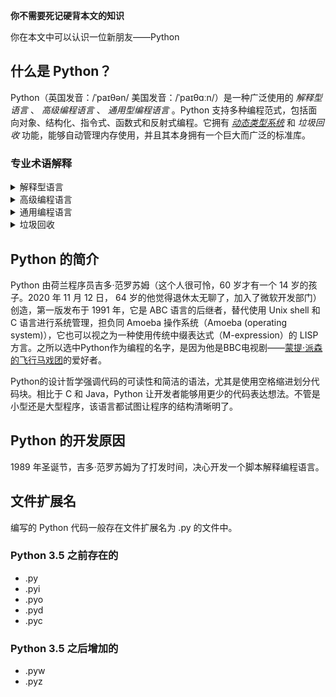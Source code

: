 **你不需要死记硬背本文的知识**

你在本文中可以认识一位新朋友——Python

## 什么是 Python？

Python（英国发音：/ˈpaɪθən/ 美国发音：/ˈpaɪθɑːn/）是一种广泛使用的 _解释型语言_ 、 _高级编程语言_ 、 _通用型编程语言_ 。Python 支持多种编程范式，包括面向对象、结构化、指令式、函数式和反射式编程。它拥有 _[动态类型系统](https://www.wanweibaike.com/wiki-%E9%A1%9E%E5%9E%8B%E7%B3%BB%E7%B5%B1)_ 和 _垃圾回收_ 功能，能够自动管理内存使用，并且其本身拥有一个巨大而广泛的标准库。

### 专业术语解释

<details>
<summary>解释型语言</summary>

解释型语言利用解释器，在运行期间，动态将代码一行一行的解释（interpret）为机器代码，或是已经预先编译为机器代码的子程序（subroutine，是一个大型程序中的某部分代码，由一个或多个语句块组成。它负责完成某项特定任务，而且相较于其他代码，具备相对的独立性），之后再运行。

理论上，任何编程语言都可以是编译式，或解释型的。它们之间的区别，仅与程序的应用有关。许多编程语言同时采用编译器与解释器来实现，其中包括 Lisp、Pascal、C、BASIC、Python。JAVA 和 C# 采用混合方式，使用编译器先将代码编译为字节码，在运行时再进行解释。

解释型语言致命的缺点是速度慢。C 0.0001 秒能完成的任务，Python 可能需要 1 秒完成同样的任务。

虽然 Python 运行 速度慢，但完成和 C 同样的任务写得代码要少很多。C 可能要写 100 行代码，Python 可能只需要写 10 行代码。
</details>

<details>
<summary>高级编程语言</summary>

高级编程语言（High-level programming language）是高度封装了的编程语言，与低级语言（Low-level programming language，该类编程语言之所以被称为低端，是因为它很少提供或不提供计算机的指令集体系结构——也就是语言映射中与处理器指令紧密相关的命令或函数。“低级”一词是指其和机器语言之间很少或根本不存在一定程度的抽象，因此低级语言有时被描述为“接近硬件”。用低级语言编写的程序往往是相对不可移植（能在一台计算机上运行，不能再另一个计算机上运行）的）相对。

高级编程语言是以人类的日常语言为基础的一种编程语言，使用一般人易于接受的文字来表示，有较高的可读性，可以让对计算机认知较浅的人可以大概明白其内容。由于早期计算机业的发展主要在美国，因此一般的高级语言都是以英语为基础。

高级编程语言方便人阅读，但不方便计算机阅读，需要解释器或者编译器将高级编程语言代码转换成便于计算机阅读的机器码。
</details>

<details>
<summary>通用编程语言</summary>

通用编程语言指被设计为各种应用领域服务的编程语言。通常通用编程语言不含有为特定应用领域设计的结构。
</details>

<details>
<summary>垃圾回收</summary>

<a href="https://www.wanweibaike.com/wiki-%E5%9E%83%E5%9C%BE%E5%9B%9E%E6%94%B6_(%E8%A8%88%E7%AE%97%E6%A9%9F%E7%A7%91%E5%AD%B8)">垃圾回收</a>（Garbage Collection）缩写为 GC，是指一种自动的存储器管理机制。当某个程序占用的一部分内存空间不再被这个程序访问时，这个程序会借助**垃圾回收**算法向操作系统归还这部分内存空间（也就是清除这部分内存空间）。垃圾回收可以减轻程序员的负担（因为程序员不需要再管理内存空间，所以负担减轻了），也减少程序中的错误。垃圾回收最早起源于 LISP 语言。

在垃圾回收时，程序不能做其他操作。

Python 采用 _引用计数收集器_ （最早的也是最简单的垃圾回收实现方法，这种方法为占用物理空间的对象附加一个计数器，当有其他对象引用这个对象时计数器加一，反之引用解除时减一。这种算法会定期检查尚未被回收的对象的计数器，为零的话则回收其所占物理空间，因为此时的对象已经无法访问。这种方法无法回收循环引用的存储对象。）垃圾回收实现方法。教程后面会写内存管理，但可以不用学习。
</details>

## Python 的简介

Python 由荷兰程序员吉多·范罗苏姆（这个人很可怜，60 岁才有一个 14 岁的孩子。2020 年 11 月 12 日， 64 岁的他觉得退休太无聊了，加入了微软开发部门）创造，第一版发布于 1991 年，它是 ABC 语言的后继者，替代使用 Unix shell 和 C 语言进行系统管理，担负同 Amoeba 操作系统（Amoeba (operating system)），它也可以视之为一种使用传统中缀表达式（M-expression）的 LISP 方言。之所以选中Python作为编程的名字，是因为他是BBC电视剧——[蒙提·派森的飞行马戏团](https://www.wanweibaike.com/wiki-%E8%92%99%E6%8F%90%C2%B7%E6%B4%BE%E6%A3%AE%E7%9A%84%E9%A3%9B%E8%A1%8C%E9%A6%AC%E6%88%B2%E5%9C%98)的爱好者。

Python的设计哲学强调代码的可读性和简洁的语法，尤其是使用空格缩进划分代码块。相比于 C 和 Java，Python 让开发者能够用更少的代码表达想法。不管是小型还是大型程序，该语言都试图让程序的结构清晰明了。

## Python 的开发原因

1989 年圣诞节，吉多·范罗苏姆为了打发时间，决心开发一个脚本解释编程语言。

## 文件扩展名

编写的 Python 代码一般存在文件扩展名为 .py 的文件中。

### Python 3.5 之前存在的

* .py
* .pyi
* .pyo
* .pyd
* .pyc

### Python 3.5 之后增加的

* .pyw
* .pyz
